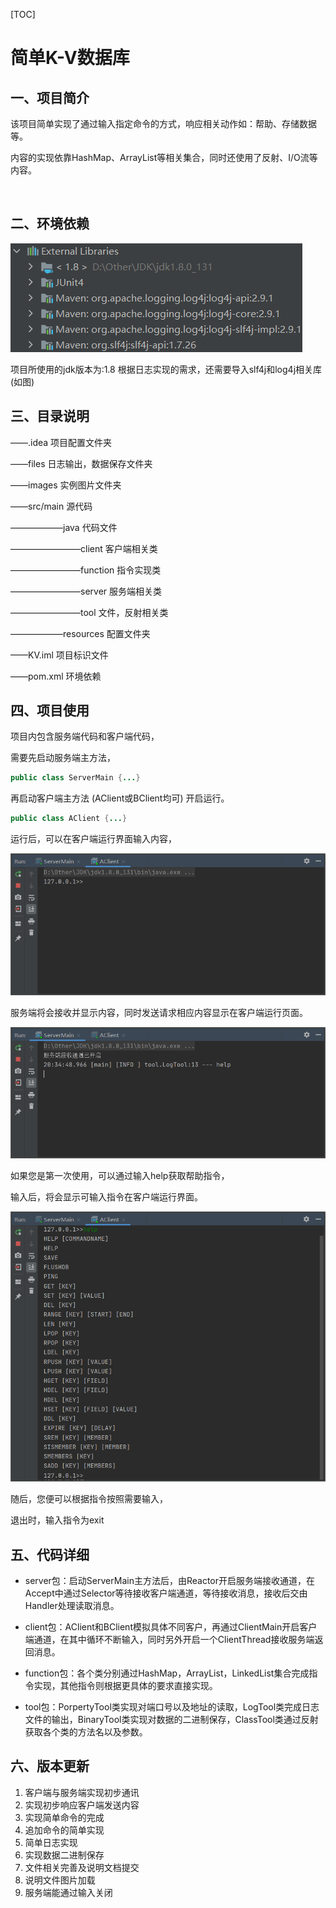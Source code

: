 [TOC]

# 简单K-V数据库

## 一、项目简介

该项目简单实现了通过输入指定命令的方式，响应相关动作如：帮助、存储数据等。

内容的实现依靠HashMap、ArrayList等相关集合，同时还使用了反射、I/O流等内容。

​	

## 二、环境依赖

![External Libraries](https://github.com/lytttttttt/Simple-K-V-database/blob/master/images/External%20Libraries.png?raw=true)

项目所使用的jdk版本为:1.8
根据日志实现的需求，还需要导入slf4j和log4j相关库(如图)



## 三、目录说明

——.idea			 项目配置文件夹

——files		      日志输出，数据保存文件夹

——images		 实例图片文件夹

——src/main	  源代码	

——————java			代码文件

————————client		 客户端相关类

————————function	指令实现类

————————server		服务端相关类

————————tool			文件，反射相关类

——————resources		配置文件夹

——KV.iml		  项目标识文件

——pom.xml	 环境依赖



## 四、项目使用

项目内包含服务端代码和客户端代码，

需要先启动服务端主方法，

```java
public class ServerMain {...}
```

再启动客户端主方法 (AClient或BClient均可) 开启运行。

```java
public class AClient {...}
```

运行后，可以在客户端运行界面输入内容，

![Client](https://github.com/lytttttttt/Simple-K-V-database/blob/master/images/Client.png?raw=true)

服务端将会接收并显示内容，同时发送请求相应内容显示在客户端运行页面。

![Server](https://github.com/lytttttttt/Simple-K-V-database/blob/master/images/Server.png?raw=true)

如果您是第一次使用，可以通过输入help获取帮助指令，

输入后，将会显示可输入指令在客户端运行界面。

![help](https://github.com/lytttttttt/Simple-K-V-database/blob/master/images/help.png?raw=true)

随后，您便可以根据指令按照需要输入，

退出时，输入指令为exit



## 五、代码详细

- server包：启动ServerMain主方法后，由Reactor开启服务端接收通道，在Accept中通过Selector等待接收客户端通道，等待接收消息，接收后交由Handler处理读取消息。

- client包：AClient和BClient模拟具体不同客户，再通过ClientMain开启客户端通道，在其中循环不断输入，同时另外开启一个ClientThread接收服务端返回消息。

- function包：各个类分别通过HashMap，ArrayList，LinkedList集合完成指令实现，其他指令则根据更具体的要求直接实现。

- tool包：PorpertyTool类实现对端口号以及地址的读取，LogTool类完成日志文件的输出，BinaryTool类实现对数据的二进制保存，ClassTool类通过反射获取各个类的方法名以及参数。



## 六、版本更新

1. 客户端与服务端实现初步通讯
2. 实现初步响应客户端发送内容
3. 实现简单命令的完成
4. 追加命令的简单实现
5. 简单日志实现
6. 实现数据二进制保存
7. 文件相关完善及说明文档提交
8. 说明文件图片加载
9. 服务端能通过输入关闭

